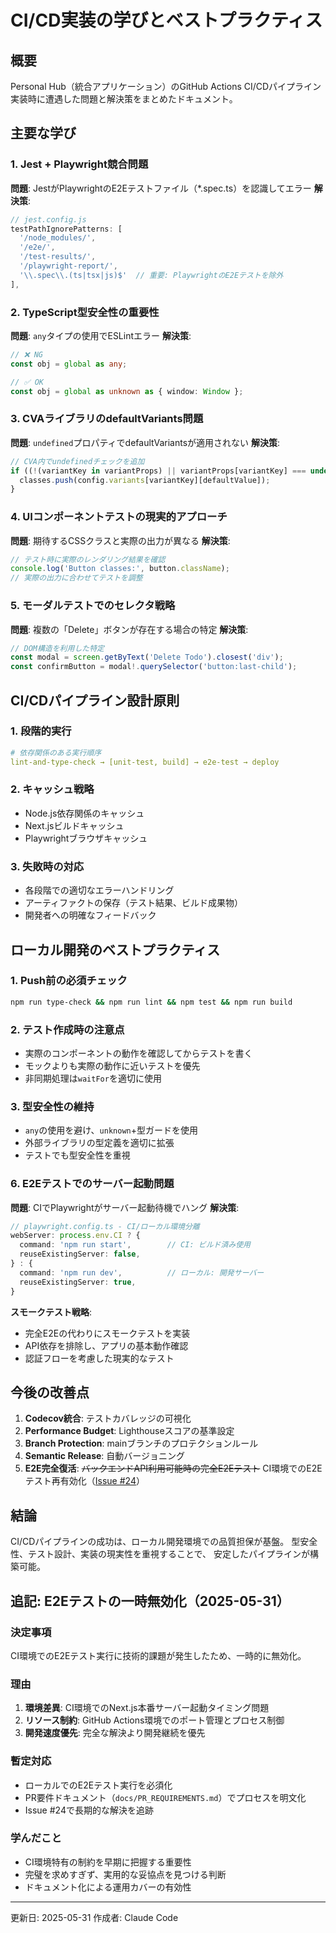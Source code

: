 # CI/CD実装の学びとベストプラクティス

## 概要
Personal Hub（統合アプリケーション）のGitHub Actions CI/CDパイプライン実装時に遭遇した問題と解決策をまとめたドキュメント。

## 主要な学び

### 1. Jest + Playwright競合問題
**問題**: JestがPlaywrightのE2Eテストファイル（*.spec.ts）を認識してエラー
**解決策**: 
```javascript
// jest.config.js
testPathIgnorePatterns: [
  '/node_modules/',
  '/e2e/',
  '/test-results/',
  '/playwright-report/',
  '\\.spec\\.(ts|tsx|js)$'  // 重要: PlaywrightのE2Eテストを除外
],
```

### 2. TypeScript型安全性の重要性
**問題**: `any`タイプの使用でESLintエラー
**解決策**: 
```typescript
// ❌ NG
const obj = global as any;

// ✅ OK  
const obj = global as unknown as { window: Window };
```

### 3. CVAライブラリのdefaultVariants問題
**問題**: `undefined`プロパティでdefaultVariantsが適用されない
**解決策**:
```typescript
// CVA内でundefinedチェックを追加
if ((!(variantKey in variantProps) || variantProps[variantKey] === undefined) && defaultValue) {
  classes.push(config.variants[variantKey][defaultValue]);
}
```

### 4. UIコンポーネントテストの現実的アプローチ
**問題**: 期待するCSSクラスと実際の出力が異なる
**解決策**: 
```typescript
// テスト時に実際のレンダリング結果を確認
console.log('Button classes:', button.className);
// 実際の出力に合わせてテストを調整
```

### 5. モーダルテストでのセレクタ戦略
**問題**: 複数の「Delete」ボタンが存在する場合の特定
**解決策**:
```typescript
// DOM構造を利用した特定
const modal = screen.getByText('Delete Todo').closest('div');
const confirmButton = modal!.querySelector('button:last-child');
```

## CI/CDパイプライン設計原則

### 1. 段階的実行
```yaml
# 依存関係のある実行順序
lint-and-type-check → [unit-test, build] → e2e-test → deploy
```

### 2. キャッシュ戦略
- Node.js依存関係のキャッシュ
- Next.jsビルドキャッシュ
- Playwrightブラウザキャッシュ

### 3. 失敗時の対応
- 各段階での適切なエラーハンドリング
- アーティファクトの保存（テスト結果、ビルド成果物）
- 開発者への明確なフィードバック

## ローカル開発のベストプラクティス

### 1. Push前の必須チェック
```bash
npm run type-check && npm run lint && npm test && npm run build
```

### 2. テスト作成時の注意点
- 実際のコンポーネントの動作を確認してからテストを書く
- モックよりも実際の動作に近いテストを優先
- 非同期処理は`waitFor`を適切に使用

### 3. 型安全性の維持
- `any`の使用を避け、`unknown`+型ガードを使用
- 外部ライブラリの型定義を適切に拡張
- テストでも型安全性を重視

### 6. E2Eテストでのサーバー起動問題
**問題**: CIでPlaywrightがサーバー起動待機でハング
**解決策**:
```typescript
// playwright.config.ts - CI/ローカル環境分離
webServer: process.env.CI ? {
  command: 'npm run start',        // CI: ビルド済み使用
  reuseExistingServer: false,
} : {
  command: 'npm run dev',          // ローカル: 開発サーバー
  reuseExistingServer: true,
}
```

**スモークテスト戦略**:
- 完全E2Eの代わりにスモークテストを実装
- API依存を排除し、アプリの基本動作確認
- 認証フローを考慮した現実的なテスト

## 今後の改善点

1. **Codecov統合**: テストカバレッジの可視化
2. **Performance Budget**: Lighthouseスコアの基準設定
3. **Branch Protection**: mainブランチのプロテクションルール
4. **Semantic Release**: 自動バージョニング
5. **E2E完全復活**: ~~バックエンドAPI利用可能時の完全E2Eテスト~~ CI環境でのE2Eテスト再有効化（[Issue #24](https://github.com/sasazame/personal-hub/issues/24)）

## 結論
CI/CDパイプラインの成功は、ローカル開発環境での品質担保が基盤。
型安全性、テスト設計、実装の現実性を重視することで、
安定したパイプラインが構築可能。

## 追記: E2Eテストの一時無効化（2025-05-31）

### 決定事項
CI環境でのE2Eテスト実行に技術的課題が発生したため、一時的に無効化。

### 理由
1. **環境差異**: CI環境でのNext.js本番サーバー起動タイミング問題
2. **リソース制約**: GitHub Actions環境でのポート管理とプロセス制御
3. **開発速度優先**: 完全な解決より開発継続を優先

### 暫定対応
- ローカルでのE2Eテスト実行を必須化
- PR要件ドキュメント（`docs/PR_REQUIREMENTS.md`）でプロセスを明文化
- Issue #24で長期的な解決を追跡

### 学んだこと
- CI環境特有の制約を早期に把握する重要性
- 完璧を求めすぎず、実用的な妥協点を見つける判断
- ドキュメント化による運用カバーの有効性

---
更新日: 2025-05-31
作成者: Claude Code